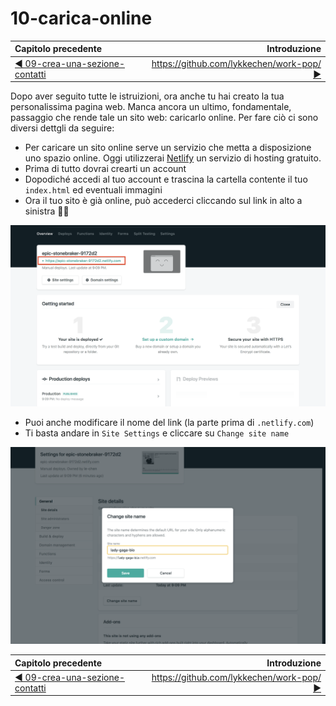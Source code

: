 # 10-carica-online

| Capitolo precedente | Introduzione |
| :--------------- | ---------------: |
| [◀︎ ︎︎09-crea-una-sezione-contatti](../09-crea-una-sezione-contatti)| [https://github.com/lykkechen/work-pop/ ▶︎](https://github.com/lykkechen/work-pop/) |

Dopo aver seguito tutte le istruizioni, ora anche tu hai creato la tua personalissima pagina web. Manca ancora un ultimo, fondamentale, passaggio che rende tale un sito web: caricarlo online.
Per fare ciò ci sono diversi dettgli da seguire:

- Per caricare un sito online serve un servizio che metta a disposizione uno spazio online.
Oggi utilizzerai [Netlify](https://www.netlify.com) un servizio di hosting gratuito.
- Prima di tutto dovrai crearti un account
- Dopodiché accedi al tuo account e trascina la cartella contente il tuo `index.html` ed eventuali immagini
- Ora il tuo sito è già online, può accederci cliccando sul link in alto a sinistra 🎉🎉


![10-image.png](../assets/Lessons/10-image.png)


- Puoi anche modificare il nome del link (la parte prima di `.netlify.com`)
- Ti basta andare in `Site Settings` e cliccare su `Change site name`


![10-image-1.png](../assets/Lessons/10-image-1.png)


| Capitolo precedente  | Introduzione |
| :--------------- | ---------------: |
| [◀︎ ︎︎09-crea-una-sezione-contatti](../09-crea-una-sezione-contatti)| [https://github.com/lykkechen/work-pop/ ▶︎](https://github.com/lykkechen/work-pop/) |
